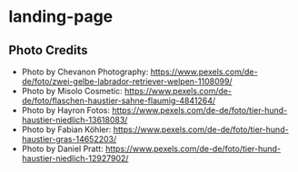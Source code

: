 # landing-page

## Photo Credits 
- Photo by Chevanon Photography: https://www.pexels.com/de-de/foto/zwei-gelbe-labrador-retriever-welpen-1108099/
- Photo by Misolo Cosmetic: https://www.pexels.com/de-de/foto/flaschen-haustier-sahne-flaumig-4841264/
- Photo by Hayron Fotos: https://www.pexels.com/de-de/foto/tier-hund-haustier-niedlich-13618083/
- Photo by Fabian Köhler: https://www.pexels.com/de-de/foto/tier-hund-haustier-gras-14652203/
- Photo by Daniel Pratt: https://www.pexels.com/de-de/foto/tier-hund-haustier-niedlich-12927902/

